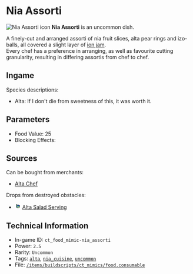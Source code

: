 # Nia Assorti

<img src="https://raw.githubusercontent.com/Ceterai/Enternia/main/assetMissing.png" alt="Nia Assorti icon" loading="lazy" height=16px width="auto" /> **Nia Assorti** is an uncommon dish.

A finely-cut and arranged assorti of nia fruit slices, alta pear rings and izo-balls, all covered a slight layer of [ion jam](https://ceterai.github.io/MyEnternia/Wiki/ionjam).  
Every chef has a preference in arranging, as well as favourite cutting granularity, resulting in differing assortis from chef to chef.

## Ingame

Species descriptions:

- Alta: If I don't die from sweetness of this, it was worth it.

## Parameters

- Food Value: 25
- Blocking Effects: 

## Sources

Can be bought from merchants:

- [Alta Chef](https://ceterai.github.io/MyEnternia/Wiki/AltaChef)

Drops from destroyed obstacles:

- <img src="https://raw.githubusercontent.com/Ceterai/Enternia/main/objects/alta/special/food/salad/icon.png" alt="Alta Salad Serving icon" loading="lazy" height=16px width="auto" /> [Alta Salad Serving](https://ceterai.github.io/MyEnternia/Wiki/AltaSaladServing)

## Technical Information

- In-game ID: `ct_food_mimic-nia_assorti`
- Power: `2.5`
- Rarity: `Uncommon`
- Tags: [`alta`](https://ceterai.github.io/MyEnternia/Wiki/Tags/Alta), [`nia_cuisine`](https://ceterai.github.io/MyEnternia/Wiki/Tags/NiaCuisine), [`uncommon`](https://ceterai.github.io/MyEnternia/Wiki/Tags/Uncommon)
- File: [`/items/buildscripts/ct_mimics/food.consumable`](https://github.com/Ceterai/Enternia/blob/main/items/buildscripts/ct_mimics/food.consumable)
